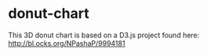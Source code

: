# donut-chart

This 3D donut chart is based on a D3.js project found here: http://bl.ocks.org/NPashaP/9994181
